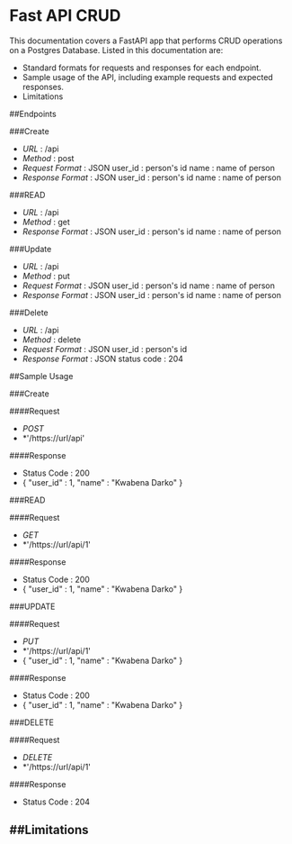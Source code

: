 # Fast API CRUD #


This documentation covers a FastAPI app that performs CRUD operations on a Postgres Database.
Listed in this documentation are:
  - Standard formats for requests and responses for each endpoint.
  - Sample usage of the API, including example requests and expected responses.
  - Limitations


##Endpoints

###Create
- *URL* : /api
- *Method* : post
- *Request Format* : JSON
user_id : person's id
name : name of person
- *Response Format* : JSON
user_id : person's id
name : name of person


###READ
- *URL* : /api
- *Method* : get
- *Response Format* : JSON
user_id : person's id
name : name of person



###Update
- *URL* : /api
- *Method* : put
- *Request Format* : JSON
user_id : person's id
name : name of person
- *Response Format* : JSON
user_id : person's id
name : name of person


###Delete
- *URL* : /api
- *Method* : delete
- *Request Format* : JSON
user_id : person's id
- *Response Format* : JSON
status code : 204


##Sample Usage

###Create

####Request
- *POST*
- *'/https://url/api'

####Response
- Status Code : 200
- { "user_id" : 1, "name" : "Kwabena Darko" }


###READ

####Request
- *GET*
- *'/https://url/api/1'

####Response
- Status Code : 200
- { "user_id" : 1, "name" : "Kwabena Darko" }


###UPDATE

####Request
- *PUT*
- *'/https://url/api/1'
- { "user_id" : 1, "name" : "Kwabena Darko" }

####Response
- Status Code : 200
- { "user_id" : 1, "name" : "Kwabena Darko" }


###DELETE

####Request
- *DELETE*
- *'/https://url/api/1'

####Response
- Status Code : 204


##Limitations
- 
